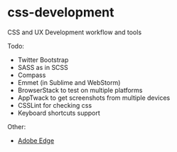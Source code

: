 css-development
===============

CSS and UX Development workflow and tools

Todo:
  - Twitter Bootstrap
  - SASS as in SCSS
  - Compass
  - Emmet (in Sublime and WebStorm)
  - BrowserStack to test on multiple platforms
  - AppTwack to get screenshots from multiple devices
  - CSSLint for checking css
  - Keyboard shortcuts support

Other:
  - [Adobe Edge](http://html.adobe.com/edge/)

